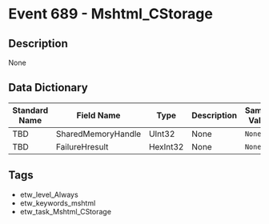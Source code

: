 # Event 689 - Mshtml_CStorage

## Description
None

## Data Dictionary
|Standard Name|Field Name|Type|Description|Sample Value|
|---|---|---|---|---|
|TBD|SharedMemoryHandle|UInt32|None|`None`|
|TBD|FailureHresult|HexInt32|None|`None`|

## Tags
* etw_level_Always
* etw_keywords_mshtml
* etw_task_Mshtml_CStorage